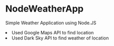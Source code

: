 # NodeWeatherApp
Simple Weather Application using Node.JS
<li>Used Google Maps API to find location</li>
<li>Used Dark Sky API to find weather of location</li>
